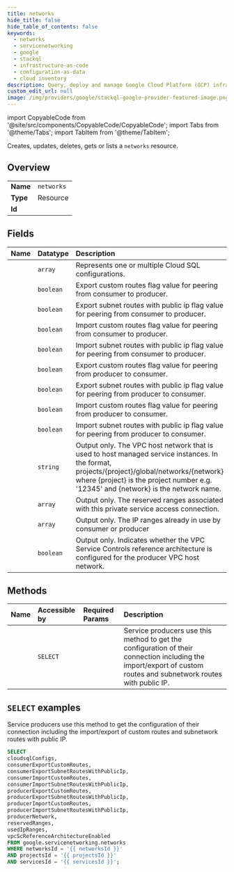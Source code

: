 ```yaml
---
title: networks
hide_title: false
hide_table_of_contents: false
keywords:
  - networks
  - servicenetworking
  - google
  - stackql
  - infrastructure-as-code
  - configuration-as-data
  - cloud inventory
description: Query, deploy and manage Google Cloud Platform (GCP) infrastructure and resources using SQL
custom_edit_url: null
image: /img/providers/google/stackql-google-provider-featured-image.png
---
```


import CopyableCode from '@site/src/components/CopyableCode/CopyableCode';
import Tabs from '@theme/Tabs';
import TabItem from '@theme/TabItem';

Creates, updates, deletes, gets or lists a <code>networks</code> resource.

## Overview
<table><tbody>
<tr><td><b>Name</b></td><td><code>networks</code></td></tr>
<tr><td><b>Type</b></td><td>Resource</td></tr>
<tr><td><b>Id</b></td><td><CopyableCode code="google.servicenetworking.networks" /></td></tr>
</tbody></table>

## Fields
| Name | Datatype | Description |
|:-----|:---------|:------------|
| <CopyableCode code="cloudsqlConfigs" /> | `array` | Represents one or multiple Cloud SQL configurations. |
| <CopyableCode code="consumerExportCustomRoutes" /> | `boolean` | Export custom routes flag value for peering from consumer to producer. |
| <CopyableCode code="consumerExportSubnetRoutesWithPublicIp" /> | `boolean` | Export subnet routes with public ip flag value for peering from consumer to producer. |
| <CopyableCode code="consumerImportCustomRoutes" /> | `boolean` | Import custom routes flag value for peering from consumer to producer. |
| <CopyableCode code="consumerImportSubnetRoutesWithPublicIp" /> | `boolean` | Import subnet routes with public ip flag value for peering from consumer to producer. |
| <CopyableCode code="producerExportCustomRoutes" /> | `boolean` | Export custom routes flag value for peering from producer to consumer. |
| <CopyableCode code="producerExportSubnetRoutesWithPublicIp" /> | `boolean` | Export subnet routes with public ip flag value for peering from producer to consumer. |
| <CopyableCode code="producerImportCustomRoutes" /> | `boolean` | Import custom routes flag value for peering from producer to consumer. |
| <CopyableCode code="producerImportSubnetRoutesWithPublicIp" /> | `boolean` | Import subnet routes with public ip flag value for peering from producer to consumer. |
| <CopyableCode code="producerNetwork" /> | `string` | Output only. The VPC host network that is used to host managed service instances. In the format, projects/{project}/global/networks/{network} where {project} is the project number e.g. '12345' and {network} is the network name. |
| <CopyableCode code="reservedRanges" /> | `array` | Output only. The reserved ranges associated with this private service access connection. |
| <CopyableCode code="usedIpRanges" /> | `array` | Output only. The IP ranges already in use by consumer or producer |
| <CopyableCode code="vpcScReferenceArchitectureEnabled" /> | `boolean` | Output only. Indicates whether the VPC Service Controls reference architecture is configured for the producer VPC host network. |

## Methods
| Name | Accessible by | Required Params | Description |
|:-----|:--------------|:----------------|:------------|
| <CopyableCode code="get" /> | `SELECT` | <CopyableCode code="networksId, projectsId, servicesId" /> | Service producers use this method to get the configuration of their connection including the import/export of custom routes and subnetwork routes with public IP. |

## `SELECT` examples

Service producers use this method to get the configuration of their connection including the import/export of custom routes and subnetwork routes with public IP.

```sql
SELECT
cloudsqlConfigs,
consumerExportCustomRoutes,
consumerExportSubnetRoutesWithPublicIp,
consumerImportCustomRoutes,
consumerImportSubnetRoutesWithPublicIp,
producerExportCustomRoutes,
producerExportSubnetRoutesWithPublicIp,
producerImportCustomRoutes,
producerImportSubnetRoutesWithPublicIp,
producerNetwork,
reservedRanges,
usedIpRanges,
vpcScReferenceArchitectureEnabled
FROM google.servicenetworking.networks
WHERE networksId = '{{ networksId }}'
AND projectsId = '{{ projectsId }}'
AND servicesId = '{{ servicesId }}';
```
